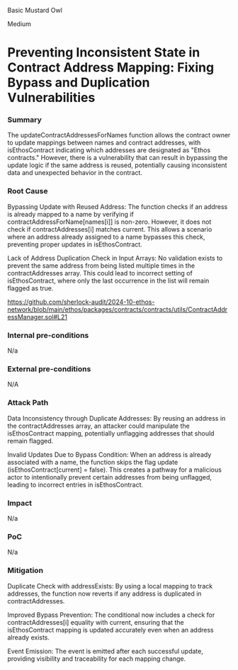 Basic Mustard Owl

Medium

# Preventing Inconsistent State in Contract Address Mapping: Fixing Bypass and Duplication Vulnerabilities

### Summary

The updateContractAddressesForNames function allows the contract owner to update mappings between names and contract addresses, with isEthosContract indicating which addresses are designated as "Ethos contracts." However, there is a vulnerability that can result in bypassing the update logic if the same address is reused, potentially causing inconsistent data and unexpected behavior in the contract.

### Root Cause

Bypassing Update with Reused Address: The function checks if an address is already mapped to a name by verifying if contractAddressForName[names[i]] is non-zero. However, it does not check if contractAddresses[i] matches current. This allows a scenario where an address already assigned to a name bypasses this check, preventing proper updates in isEthosContract.

Lack of Address Duplication Check in Input Arrays: No validation exists to prevent the same address from being listed multiple times in the contractAddresses array. This could lead to incorrect setting of isEthosContract, where only the last occurrence in the list will remain flagged as true.

https://github.com/sherlock-audit/2024-10-ethos-network/blob/main/ethos/packages/contracts/contracts/utils/ContractAddressManager.sol#L21

### Internal pre-conditions

N/a

### External pre-conditions

N/A

### Attack Path

Data Inconsistency through Duplicate Addresses: By reusing an address in the contractAddresses array, an attacker could manipulate the isEthosContract mapping, potentially unflagging addresses that should remain flagged.

Invalid Updates Due to Bypass Condition: When an address is already associated with a name, the function skips the flag update (isEthosContract[current] = false). This creates a pathway for a malicious actor to intentionally prevent certain addresses from being unflagged, leading to incorrect entries in isEthosContract.

### Impact

N/a

### PoC

N/a

### Mitigation

Duplicate Check with addressExists: By using a local mapping to track addresses, the function now reverts if any address is duplicated in contractAddresses.

Improved Bypass Prevention: The conditional now includes a check for contractAddresses[i] equality with current, ensuring that the isEthosContract mapping is updated accurately even when an address already exists.

Event Emission: The event is emitted after each successful update, providing visibility and traceability for each mapping change.

